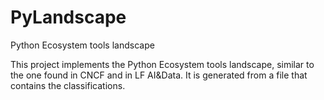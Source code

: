 # PyLandscape
Python Ecosystem tools landscape

This project implements the Python Ecosystem tools landscape, similar to the one found in CNCF and in LF AI&Data.  It is generated from a file that contains the classifications.  
